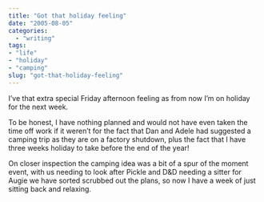 ```yaml
---
title: "Got that holiday feeling"
date: "2005-08-05"
categories: 
  - "writing"
tags:
- "life"
- "holiday"
- "camping"
slug: "got-that-holiday-feeling"
---
```


I’ve that extra special Friday afternoon feeling as from now I’m on holiday for the next week.
 
To be honest, I have nothing planned and would not have even taken the time off work if it weren’t for the fact that Dan and Adele had suggested a camping trip as they are on a factory shutdown, plus the fact that I have three weeks holiday to take before the end of the year!
 
On closer inspection the camping idea was a bit of a spur of the moment event, with us needing to look after Pickle and D&D needing a sitter for Augie we have sorted scrubbed out the plans, so now I have a week of just sitting back and relaxing.
